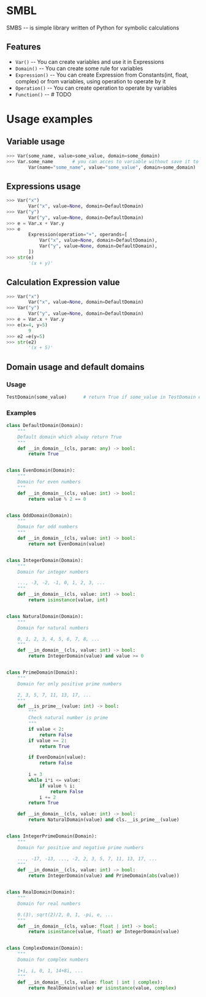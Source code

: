 # SMBL
SMBS -- is simple library written of Python for symbolic calculations

## Features
- `Var()` -- You can create variables and use it in Expressions
- `Domain()` -- You can create some rule for variables
- `Expression()` -- You can create Expression from Constants(int, float, complex) or from variables, using operation to operate by it
- `Operation()` -- You can create operation to operate by variables
- `Function()` -- # TODO

# Usage examples

## Variable usage
```python 
>>> Var(some_name, value=some_value, domain=some_domain)
>>> Var.some_name		# you can acces to variable without save it to python variable
		Var(name="some_name", value="some_value", domain=some_domain)

```

## Expressions usage
```python 
>>> Var("x")
		Var("x", value=None, domain=DefaultDomain)
>>> Var("y")
		Var("y", value=None, domain=DefaultDomain)
>>> e = Var.x + Var.y
>>> e
		Expression(operation="+", operands=[
  			Var("x", value=None, domain=DefaultDomain),
  			Var("y", value=None, domain=DefaultDomain),
		])
>>> str(e)
		'(x + y)'
```

## Calculation Expression value
```python
>>> Var("x")
		Var("x", value=None, domain=DefaultDomain)
>>> Var("y")
		Var("y", value=None, domain=DefaultDomain)
>>> e = Var.x + Var.y
>>> e(x=4, y=5)
		9
>>> e2 =e(y=5)
>>> str(e2)
		'(x + 5)'
```

## Domain usage and default domains

### Usage
```python
TestDomain(some_value)		# return True if some_value in TestDomain else False
```

### Examples
```python
class DefaultDomain(Domain):
    """
    Default domain which alway return True
    """
    def __in_domain__(cls, param: any) -> bool:
        return True


class EvenDomain(Domain):
    """
    Domain for even numbers
    """
    def __in_domain__(cls, value: int) -> bool:
        return value % 2 == 0


class OddDomain(Domain):
    """
    Domain for odd numbers
    """
    def __in_domain__(cls, value: int) -> bool:
        return not EvenDomain(value)


class IntegerDomain(Domain):
    """
    Domain for integer numbers

    ..., -3, -2, -1, 0, 1, 2, 3, ...
    """
    def __in_domain__(cls, value: int) -> bool:
        return isinstance(value, int)


class NaturalDomain(Domain):
    """
    Domain for natural numbers

    0, 1, 2, 3, 4, 5, 6, 7, 8, ...
    """
    def __in_domain__(cls, value: int) -> bool:
        return IntegerDomain(value) and value >= 0


class PrimeDomain(Domain):
    """
    Domain for only positive prime numbers

    2, 3, 5, 7, 11, 13, 17, ...
    """
    def __is_prime__(value: int) -> bool:
        """
        Check natural number is prime
        """
        if value < 2:
            return False
        if value == 2: 
            return True

        if EvenDomain(value):
            return False
        
        i = 3 
        while i*i <= value:
            if value % i:
                return False
            i += 2
        return True

    def __in_domain__(cls, value: int) -> bool:
        return NaturalDomain(value) and cls.__is_prime__(value)


class IntegerPrimeDomain(Domain):
    """
    Domain for positive and negative prime numbers

    ..., -17, -13, ..., -2, 2, 3, 5, 7, 11, 13, 17, ...
    """
    def __in_domain__(cls, value: int) -> bool:
        return IntegerDomain(value) and PrimeDomain(abs(value))


class RealDomain(Domain):
    """
    Domain for real numbers

    0.(3), sqrt(2)/2, 0, 1, -pi, e, ...
    """
    def __in_domain__(cls, value: float | int) -> bool:
        return isinstance(value, float) or IntegerDomain(value)


class ComplexDomain(Domain):
    """
    Domain for complex numbers

    1+i, i, 0, 1, 14+8i, ...
    """
    def __in_domain__(cls, value: float | int | complex):
        return RealDomain(value) or isinstance(value, complex)
```
